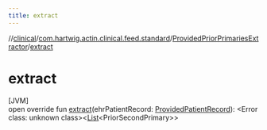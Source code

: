 ```yaml
---
title: extract
---
```

//[clinical](../../../index.html)/[com.hartwig.actin.clinical.feed.standard](../index.html)/[ProvidedPriorPrimariesExtractor](index.html)/[extract](extract.html)



# extract



[JVM]\
open override fun [extract](extract.html)(ehrPatientRecord: [ProvidedPatientRecord](../-provided-patient-record/index.html)): &lt;Error class: unknown class&gt;&lt;[List](https://kotlinlang.org/api/latest/jvm/stdlib/kotlin.collections/-list/index.html)&lt;PriorSecondPrimary&gt;&gt;




